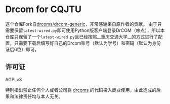 # Drcom for CQJTU

这个仓库Fork自[drcoms/drcom-generic](https://github.com/drcoms/drcom-generic)，非常感谢来自原作者的贡献。
由于只需要保留`latest-wired.py`即可使用Python版客户端登录DrCOM（哆点），所以本仓库只保留了一个`latest-wired.py`且已经按照__重庆交通大学__的方式进行了配置，只需要下载后填写好自己的Drcom账号（默认为学号）和密码（默认为身份证后6位）即可。

## 许可证

AGPLv3

特别指出禁止任何个人或者公司将 [drcoms](http://github.com/drcoms/) 的代码投入商业使用，由此造成的后果和法律责任均与本人无关。 
